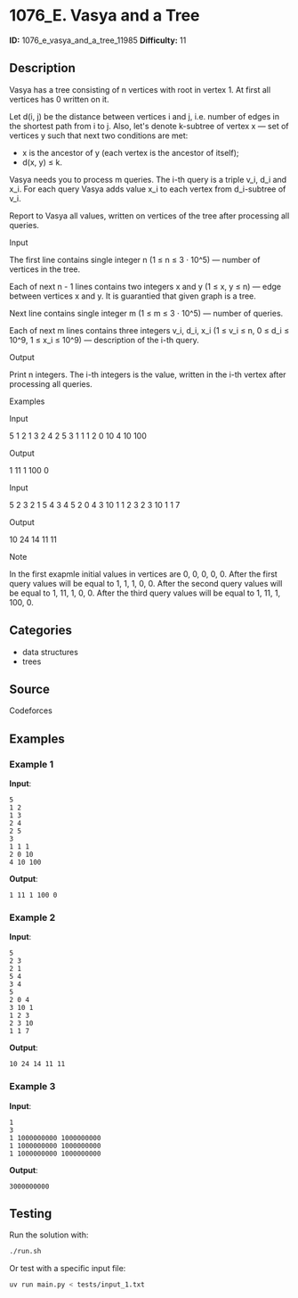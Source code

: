 # 1076_E. Vasya and a Tree

**ID:** 1076_e_vasya_and_a_tree_11985
**Difficulty:** 11

## Description

Vasya has a tree consisting of n vertices with root in vertex 1. At first all vertices has 0 written on it.

Let d(i, j) be the distance between vertices i and j, i.e. number of edges in the shortest path from i to j. Also, let's denote k-subtree of vertex x — set of vertices y such that next two conditions are met: 

  * x is the ancestor of y (each vertex is the ancestor of itself); 
  * d(x, y) ≤ k. 



Vasya needs you to process m queries. The i-th query is a triple v_i, d_i and x_i. For each query Vasya adds value x_i to each vertex from d_i-subtree of v_i.

Report to Vasya all values, written on vertices of the tree after processing all queries.

Input

The first line contains single integer n (1 ≤ n ≤ 3 ⋅ 10^5) — number of vertices in the tree.

Each of next n - 1 lines contains two integers x and y (1 ≤ x, y ≤ n) — edge between vertices x and y. It is guarantied that given graph is a tree.

Next line contains single integer m (1 ≤ m ≤ 3 ⋅ 10^5) — number of queries.

Each of next m lines contains three integers v_i, d_i, x_i (1 ≤ v_i ≤ n, 0 ≤ d_i ≤ 10^9, 1 ≤ x_i ≤ 10^9) — description of the i-th query.

Output

Print n integers. The i-th integers is the value, written in the i-th vertex after processing all queries.

Examples

Input


5
1 2
1 3
2 4
2 5
3
1 1 1
2 0 10
4 10 100


Output


1 11 1 100 0 


Input


5
2 3
2 1
5 4
3 4
5
2 0 4
3 10 1
1 2 3
2 3 10
1 1 7


Output


10 24 14 11 11 

Note

In the first exapmle initial values in vertices are 0, 0, 0, 0, 0. After the first query values will be equal to 1, 1, 1, 0, 0. After the second query values will be equal to 1, 11, 1, 0, 0. After the third query values will be equal to 1, 11, 1, 100, 0.

## Categories

- data structures
- trees

## Source

Codeforces

## Examples

### Example 1

**Input**:
```
5
1 2
1 3
2 4
2 5
3
1 1 1
2 0 10
4 10 100
```

**Output**:
```
1 11 1 100 0
```

### Example 2

**Input**:
```
5
2 3
2 1
5 4
3 4
5
2 0 4
3 10 1
1 2 3
2 3 10
1 1 7
```

**Output**:
```
10 24 14 11 11
```

### Example 3

**Input**:
```
1
3
1 1000000000 1000000000
1 1000000000 1000000000
1 1000000000 1000000000
```

**Output**:
```
3000000000
```


## Testing

Run the solution with:

```bash
./run.sh
```

Or test with a specific input file:

```bash
uv run main.py < tests/input_1.txt
```
